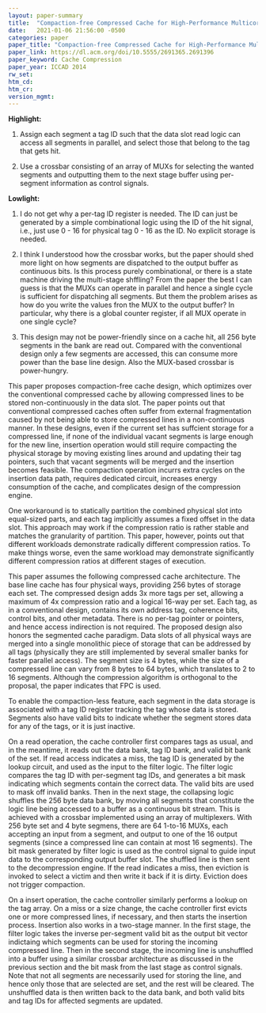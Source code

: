 ```yaml
---
layout: paper-summary
title:  "Compaction-free Compressed Cache for High-Performance Multicore System"
date:   2021-01-06 21:56:00 -0500
categories: paper
paper_title: "Compaction-free Compressed Cache for High-Performance Multicore System"
paper_link: https://dl.acm.org/doi/10.5555/2691365.2691396
paper_keyword: Cache Compression
paper_year: ICCAD 2014
rw_set:
htm_cd:
htm_cr:
version_mgmt:
---
```


**Highlight:**

1. Assign each segment a tag ID such that the data slot read logic can access all segments in parallel, and select those
   that belong to the tag that gets hit.

2. Use a crossbar consisting of an array of MUXs for selecting the wanted segments and outputting them to the 
   next stage buffer using per-segment information as control signals.

**Lowlight:**

1. I do not get why a per-tag ID register is needed. The ID can just be generated by a simple combinational logic
   using the ID of the hit signal, i.e., just use 0 - 16 for physical tag 0 - 16 as the ID. No explicit storage
   is needed.

2. I think I understood how the crossbar works, but the paper should shed more light on how segments are dispatched
   to the output buffer as continuous bits. Is this process purely combinational, or there is a state machine
   driving the multi-stage shffling? From the paper the best I can guess is that the MUXs can operate in parallel
   and hence a single cycle is sufficient for dispatching all segments. But them the problem arises as how do you
   write the values fron the MUX to the output buffer? In particular, why there is a global counter register,
   if all MUX operate in one single cycle?

3. This design may not be power-friendly since on a cache hit, all 256 byte segments in the bank are read out. 
   Compared with the conventional design only a few segments are accessed, this can consume more power than the
   base line design. Also the MUX-based crossbar is power-hungry.
   
This paper proposes compaction-free cache design, which optimizes over the conventional compressed cache by allowing
compressed lines to be stored non-continuously in the data slot.
The paper points out that conventional compressed caches often suffer from external fragmentation caused by not
being able to store compressed lines in a non-continuous manner. In these designs, even if the current set has suffcient
storage for a compressed line, if none of the individual vacant segments is large enough for the new line, insertion 
operation would still require compacting the physical storage by moving existing lines around and updating their tag 
pointers, such that vacant segments will be merged and the insertion becomes feasible. 
The compaction operation incurrs extra cycles on the insertion data path, requires dedicated circuit, increases
energy consumption of the cache, and complicates design of the compression engine.

One workaround is to statically partition the combined physical slot into equal-sized parts, and each tag 
implicitly assumes a fixed offset in the data slot. This approach may work if the compression ratio is rather
stable and matches the granularity of partition. This paper, however, points out that different workloads 
demonstrate radically different compression ratios. To make things worse, even the same workload may demonstrate
significantly different compression ratios at different stages of execution.

This paper assumes the following compressed cache architecture. The base line cache has four physical ways, providing
256 bytes of storage each set. The compressed design adds 3x more tags per set, allowing a maximum of 4x compression
ratio and a logical 16-way per set. 
Each tag, as in a conventional design, contains its own address tag, coherence bits, control bits, and 
other metadata. There is no per-tag pointer or pointers, and hence access indirection is not required.
The proposed design also honors the segmented cache paradigm. Data slots of all physical ways are merged into a single
monolithic piece of storage that can be addressed by all tags (physically they are still implemented by several smaller
banks for faster parallel access). The segment size is 4 bytes, while the size of a compressed line can vary from
8 bytes to 64 bytes, which translates to 2 to 16 segments.
Although the compression algorithm is orthogonal to the proposal, the paper indicates that FPC is used.

To enable the compaction-less feature, each segment in the data storage is associated with a tag ID register 
tracking the tag whose data is stored. Segments also have valid bits to indicate whether the segment stores 
data for any of the tags, or it is just inactive.

On a read operation, the cache controller first compares tags as usual, and in the meantime, it reads out the data
bank, tag ID bank, and valid bit bank of the set. 
If read access indicates a miss, the tag ID is generated by the lookup circuit, and used as the input to the filter
logic. The filter logic compares the tag ID with per-segment tag IDs, and generates a bit mask indicating which
segments contain the correct data. The valid bits are used to mask off invalid banks. 
Then in the next stage, the collapsing logic shuffles the 256 byte data bank, by moving all segments that constitute
the logic line being accessed to a buffer as a continuous bit stream. 
This is achieved with a crossbar implemented using an array of multiplexers. With 256 byte set and 4 byte segmens, there
are 64 1-to-16 MUXs, each accepting an input from a segment, and output to one of the 16 output segments (since 
a compressed line can contain at most 16 segments). The bit mask generated by filter logic is used as the control signal
to guide input data to the corresponding output buffer slot.
The shuffled line is then sent to the decompression engine.
If the read indicates a miss, then eviction is invoked to select a victim and then write it back if it is dirty.
Eviction does not trigger compaction.

On a insert operation, the cache controller similarly performs a lookup on the tag array. On a miss or a size change,
the cache controller first evicts one or more compressed lines, if necessary, and then starts the insertion process.
Insertion also works in a two-stage manner. In the first stage, the filter logic takes the inverse per-segment valid bit
as the output bit vector indictaing which segments can be used for storing the incoming compressed line.
Then in the second stage, the incoming line is unshuffled into a buffer using a similar crossbar architecture as 
discussed in the previous section and the bit mask from the last stage as control signals. 
Note that not all segments are necessarily used for storing the line, and hence only those that are selected
are set, and the rest will be cleared.
The unshuffled data is then written back to the data bank, and both valid bits and tag IDs for affected segments
are updated.
